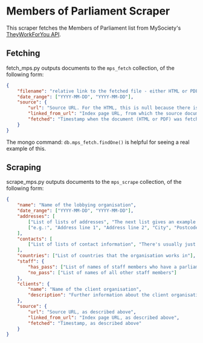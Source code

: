 Members of Parliament Scraper
=============================

This scraper fetches the Members of Parliament list from MySociety's [TheyWorkForYou API](http://www.theyworkforyou.com/api/docs/). 

Fetching
--------

fetch_mps.py outputs documents to the `mps_fetch` collection, of the following form:

```json
{
    "filename": "relative link to the fetched file - either HTML or PDF",
    "date_range": ["YYYY-MM-DD", "YYYY-MM-DD"],
    "source": {
        "url": "Source URL. For the HTML, this is null because there is no direct link (it requires a POST request)",
        "linked_from_url": "Index page URL, from which the source documents are linked",
        "fetched": "Timestamp when the document (HTML or PDF) was fetched"
    }
}
```

The mongo command: `db.mps_fetch.findOne()` is helpful for seeing a real example of this.

Scraping
--------

scrape_mps.py outputs documents to the `mps_scrape` collection, of the following form:

```json
{
    "name": "Name of the lobbying organisation",
    "date_range": ["YYYY-MM-DD", "YYYY-MM-DD"],
    "addresses": [
        ["List of lists of addresses", "The next list gives an example of the sort of format"],
        ["e.g.:", "Address line 1", "Address line 2", "City", "Postcode"]
    ],
    "contacts": [
        ["List of lists of contact information", "There's usually just one, but occasionally more"]
    ],
    "countries": ["List of countries that the organisation works in"],
    "staff": {
        "has_pass": ["List of names of staff members who have a parliamentary pass"],
        "no_pass": ["List of names of all other staff members"]
    },
    "clients": {
        "name": "Name of the client organisation",
        "description": "Further information about the client organisation. Format varies; this is often just a URL, but occasionally other info."
    },
    "source": {
        "url": "Source URL, as described above",
        "linked_from_url": "Index page URL, as described above",
        "fetched": "Timestamp, as described above"
    }
}
```
